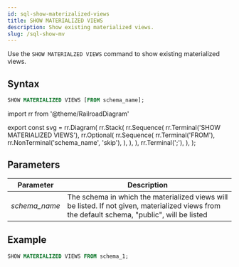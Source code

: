 ```yaml
---
id: sql-show-materizalized-views
title: SHOW MATERIALIZED VIEWS
description: Show existing materialized views.
slug: /sql-show-mv
---
```

<head>
  <link rel="canonical" href="https://docs.risingwave.com/docs/current/sql-show-mv/" />
</head>

Use the `SHOW MATERIALZED VIEWS` command to show existing materialized views.

## Syntax

```sql
SHOW MATERIALIZED VIEWS [FROM schema_name];
```

import rr from '@theme/RailroadDiagram'

export const svg = rr.Diagram(
    rr.Stack(
        rr.Sequence(
            rr.Terminal('SHOW MATERIALIZED VIEWS'),
            rr.Optional(
                rr.Sequence(
                    rr.Terminal('FROM'),
                    rr.NonTerminal('schema_name', 'skip'),
                ),
            ),
        ),
        rr.Terminal(';'),
    ),
);


<drawer SVG={svg} />


## Parameters
|Parameter      | Description           |
|---------------------------|-----------------------|
|*schema_name*                   |The schema in which the materialized views will be listed. If not given, materialized views from the default schema, "public", will be listed|


## Example
```sql
SHOW MATERIALIZED VIEWS FROM schema_1;
```